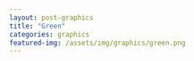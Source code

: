 ```yaml
---
layout: post-graphics
title: "Green"
categories: graphics
featured-img: /assets/img/graphics/green.png
---
```

